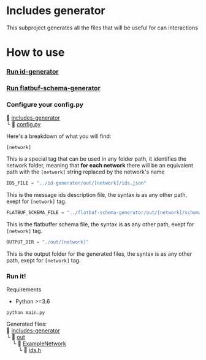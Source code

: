 # Includes generator
This subproject generates all the files that will be useful for can interactions
# How to use
### [Run id-generator](../id-generator/README.md#how-to-use)
### [Run flatbuf-schema-generator](../flatbuf-schema-generator/README.md#how-to-use)
### Configure your config.py
:open_file_folder: [includes-generator](includes-generator)\
└ :page_with_curl: [config.py](config.py)


Here's a breakdown of what you will find:
```console
[network]
```
This is a special tag that can be used in any folder path, it identifies the network folder, meaning that **for each network** there will be an equivalent path with the ```[network]``` string replaced by the network's name
```python
IDS_FILE = "../id-generator/out/[network]/ids.json"
```
This is the message ids description file, the syntax is as any other path, exept for ```[network]``` tag.
```python
FLATBUF_SCHEMA_FILE = "../flatbuf-schema-generator/out/[network]/schema.fbs"
```
This is the flatbuffer schema file, the syntax is as any other path, exept for ```[network]``` tag.
```python
OUTPUT_DIR = "./out/[network]"
```
This is the output folder for the generated files, the syntax is as any other path, exept for ```[network]``` tag.

### Run it!
Requirements
+  Python >=3.6

```console
python main.py
```
Generated files:\
:open_file_folder: [includes-generator](includes-generator)\
 └ :open_file_folder: [out](out)\
&nbsp;&nbsp;&nbsp;&nbsp;└ :open_file_folder: [ExampleNetwork](out/ExampleNetwork)\
&nbsp;&nbsp;&nbsp;&nbsp;&nbsp;&nbsp;&nbsp;&nbsp;└ :page_with_curl: [ids.h](out/ids.h)
  
